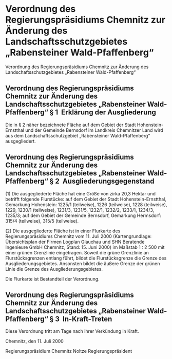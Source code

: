 # Verordnung des Regierungspräsidiums Chemnitz zur Änderung des Landschaftsschutzgebietes „Rabensteiner Wald-Pfaffenberg“

Verordnung des Regierungspräsidiums Chemnitz zur Änderung des Landschaftsschutzgebietes „Rabensteiner Wald-Pfaffenberg“

## Verordnung des Regierungspräsidiums Chemnitz zur Änderung des Landschaftsschutzgebietes „Rabensteiner Wald-Pfaffenberg“ § 1  Erklärung der Ausgliederung

Die in § 2 näher bezeichnete Fläche auf dem Gebiet der Stadt Hohenstein-Ernstthal und der Gemeinde Bernsdorf im Landkreis Chemnitzer Land wird aus dem Landschaftsschutzgebiet „Rabensteiner Wald-Pfaffenberg“ ausgegliedert.


## Verordnung des Regierungspräsidiums Chemnitz zur Änderung des Landschaftsschutzgebietes „Rabensteiner Wald-Pfaffenberg“ § 2  Ausgliederungsgegenstand

(1) Die ausgegliederte Fläche hat eine Größe von zirka 20,3 Hektar und betrifft folgende Flurstücke: 
             auf dem Gebiet der Stadt Hohenstein-Ernstthal, Gemarkung Hohenstein: 
             1225/1 (teilweise), 1226 (teilweise), 1228 (teilweise), 1229, 1230/1 (teilweise), 1231/3, 1231/5, 1232/1, 1232/2, 1233/1, 1234/3, 1235/3; 
             auf dem Gebiet der Gemeinde Bernsdorf, Gemarkung Hermsdorf: 
             315/4 (teilweise), 315/5 (teilweise).

(2) Die ausgegliederte Fläche ist in einer Flurkarte des Regierungspräsidiums Chemnitz vom 11. Juli 2000 (Kartengrundlage: Übersichtsplan der Firmen Logplan Glauchau und SHN Beratende Ingenieure GmbH Chemnitz, Stand: 15. Juni 2000) im Maßstab 1 : 2 500 mit einer grünen Grenzlinie eingetragen. Soweit die grüne Grenzlinie an Flurstücksgrenzen entlang führt, bildet die Flurstücksgrenze die Grenze des Ausgliederungsgebietes. Ansonsten bildet die äußere Grenze der grünen Linie die Grenze des Ausgliederungsgebietes.

Die Flurkarte ist Bestandteil der Verordnung.


## Verordnung des Regierungspräsidiums Chemnitz zur Änderung des Landschaftsschutzgebietes „Rabensteiner Wald-Pfaffenberg“ § 3  In-Kraft-Treten

Diese Verordnung tritt am Tage nach ihrer Verkündung in Kraft.

Chemnitz, den 11. Juli 2000

Regierungspräsidium Chemnitz 
             Noltze 
             Regierungspräsident

